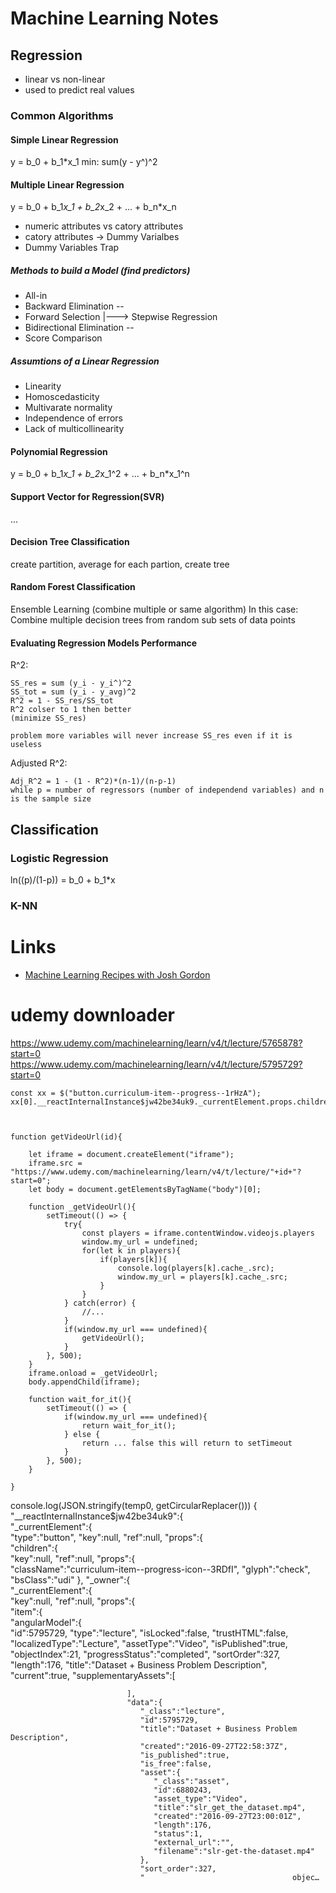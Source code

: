 # Machine Learning Notes

## Regression

- linear vs non-linear
- used to predict real values

### Common Algorithms

#### Simple Linear Regression

y = b_0 + b_1*x_1
min: sum(y - y^)^2
#### Multiple Linear Regression

y = b_0 + b_1*x_1 + b_2*x_2 + ... + b_n*x_n

- numeric attributes vs catory attributes
- catory attributes -> Dummy Varialbes
- Dummy Variables Trap

##### Methods to build a Model (find predictors)

- All-in
- Backward Elimination        --    
- Forward Selection             |---> Stepwise Regression
- Bidirectional Elimination   --
- Score Comparison

##### Assumtions of a Linear Regression

- Linearity
- Homoscedasticity
- Multivarate normality
- Independence of errors
- Lack of multicollinearity
#### Polynomial Regression

y = b_0 + b_1*x_1 + b_2*x_1^2 + ... + b_n*x_1^n


#### Support Vector for Regression(SVR)

...

#### Decision Tree Classification

create partition, average for each partion, create tree

#### Random Forest Classification

Ensemble Learning (combine multiple or same algorithm)
In this case: Combine multiple decision trees from random sub sets of data points

#### Evaluating Regression Models Performance

R^2:
```
SS_res = sum (y_i - y_i^)^2
SS_tot = sum (y_i - y_avg)^2
R^2 = 1 - SS_res/SS_tot
R^2 colser to 1 then better
(minimize SS_res)

problem more variables will never increase SS_res even if it is useless
```

Adjusted R^2:
```
Adj_R^2 = 1 - (1 - R^2)*(n-1)/(n-p-1)
while p = number of regressors (number of independend variables) and n is the sample size
```

## Classification

### Logistic Regression

ln((p)/(1-p)) = b_0 + b_1*x

### K-NN





# Links

- [Machine Learning Recipes with Josh Gordon](https://www.youtube.com/playlist?list=PLOU2XLYxmsIIuiBfYad6rFYQU_jL2ryal)

# udemy downloader
https://www.udemy.com/machinelearning/learn/v4/t/lecture/5765878?start=0
https://www.udemy.com/machinelearning/learn/v4/t/lecture/5795729?start=0
```
const xx = $("button.curriculum-item--progress--1rHzA");
xx[0].__reactInternalInstance$jw42be34uk9._currentElement.props.children._owner._currentElement.props.item.angularModel.id



function getVideoUrl(id){

    let iframe = document.createElement("iframe");
    iframe.src = "https://www.udemy.com/machinelearning/learn/v4/t/lecture/"+id+"?start=0";
    let body = document.getElementsByTagName("body")[0];

    function _getVideoUrl(){
        setTimeout(() => {
            try{
                const players = iframe.contentWindow.videojs.players
                window.my_url = undefined;
                for(let k in players){
                    if(players[k]){
                        console.log(players[k].cache_.src);
                        window.my_url = players[k].cache_.src;
                    }
                }
            } catch(error) {
                //...
            }
            if(window.my_url === undefined){
                getVideoUrl();
            }
        }, 500);
    }
    iframe.onload = _getVideoUrl;
    body.appendChild(iframe);

    function wait_for_it(){
        setTimeout(() => {
            if(window.my_url === undefined){
                return wait_for_it();
            } else {
                return ... false this will return to setTimeout
            }
        }, 500);
    }

}

```
console.log(JSON.stringify(temp0, getCircularReplacer()))
{  
   "__reactInternalInstance$jw42be34uk9":{  
      "_currentElement":{  
         "type":"button",
         "key":null,
         "ref":null,
         "props":{  
            "children":{  
               "key":null,
               "ref":null,
               "props":{  
                  "className":"curriculum-item--progress-icon--3RDfI",
                  "glyph":"check",
                  "bsClass":"udi"
               },
               "_owner":{  
                  "_currentElement":{  
                     "key":null,
                     "ref":null,
                     "props":{  
                        "item":{  
                           "angularModel":{  
                              "id":5795729,
                              "type":"lecture",
                              "isLocked":false,
                              "trustHTML":false,
                              "localizedType":"Lecture",
                              "assetType":"Video",
                              "isPublished":true,
                              "objectIndex":21,
                              "progressStatus":"completed",
                              "sortOrder":327,
                              "length":176,
                              "title":"Dataset + Business Problem Description",
                              "current":true,
                              "supplementaryAssets":[  

                              ],
                              "data":{  
                                 "_class":"lecture",
                                 "id":5795729,
                                 "title":"Dataset + Business Problem Description",
                                 "created":"2016-09-27T22:58:37Z",
                                 "is_published":true,
                                 "is_free":false,
                                 "asset":{  
                                    "_class":"asset",
                                    "id":6880243,
                                    "asset_type":"Video",
                                    "title":"slr_get_the_dataset.mp4",
                                    "created":"2016-09-27T23:00:01Z",
                                    "length":176,
                                    "status":1,
                                    "external_url":"",
                                    "filename":"slr-get-the-dataset.mp4"
                                 },
                                 "sort_order":327,
                                 "                                 objec…
```
